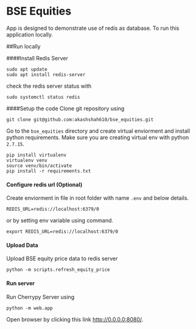 # BSE Equities
App is designed to demonstrate use of redis as database. To run this application locally. 

##Run locally

####Install Redis Server
```
sudo apt update
sudo apt install redis-server
```
check the redis server status with
```
sudo systemctl status redis
```
####Setup the code
Clone git repository using 
```
git clone git@github.com:akashshah610/bse_equities.git
```

Go to the `bse_equities` directory and create virtual enviorment and install python requirements. 
Make sure you are creating virtual env with python `2.7.15`.
```
pip install virtualenv
virtualenv venv
source venv/bin/activate
pip install -r requirements.txt
```
#### Configure redis url (Optional)
Create enviorment in file in root folder with name `.env` and below details.
```
REDIS_URL=redis://localhost:6379/0
```
or by setting env variable using command.
```
export REDIS_URL=redis://localhost:6379/0
```
#### Upload Data
Upload BSE equity price data to redis server
```
python -m scripts.refresh_equity_price
```

#### Run server
Run Cherrypy Server using
```
python -m web.app
```
Open browser by clicking this link http://0.0.0.0:8080/.